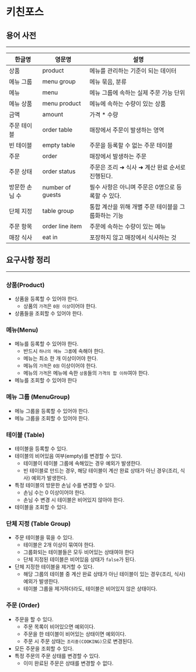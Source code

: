 # 키친포스


##  용어 사전

---

| 한글명 | 영문명 | 설명 |
| --- | --- | --- |
| 상품 | product | 메뉴를 관리하는 기준이 되는 데이터 |
| 메뉴 그룹 | menu group | 메뉴 묶음, 분류 |
| 메뉴 | menu | 메뉴 그룹에 속하는 실제 주문 가능 단위 |
| 메뉴 상품 | menu product | 메뉴에 속하는 수량이 있는 상품 |
| 금액 | amount | 가격 * 수량 |
| 주문 테이블 | order table | 매장에서 주문이 발생하는 영역 |
| 빈 테이블 | empty table | 주문을 등록할 수 없는 주문 테이블 |
| 주문 | order | 매장에서 발생하는 주문 |
| 주문 상태 | order status | 주문은 조리 ➜ 식사 ➜ 계산 완료 순서로 진행된다. |
| 방문한 손님 수 | number of guests | 필수 사항은 아니며 주문은 0명으로 등록할 수 있다. |
| 단체 지정 | table group | 통합 계산을 위해 개별 주문 테이블을 그룹화하는 기능 |
| 주문 항목 | order line item | 주문에 속하는 수량이 있는 메뉴 |
| 매장 식사 | eat in | 포장하지 않고 매장에서 식사하는 것 |


## 요구사항 정리

---
### 상품(Product)
- 상품을 등록할 수 있어야 한다.
  - 상품의 `가격`은 `0원 이상`이어야 한다.
- 상품들을 조회할 수 있어야 한다.

### 메뉴(Menu)
- 메뉴를 등록할 수 있어야 한다.
  - 반드시 `하나의 메뉴 그룹`에 속해야 한다.
  - 메뉴는 최소 한 개 이상이어야 한다.
  - 메뉴의 `가격`은 `0원` 이상이어야 한다.
  - 메뉴의 `가격`은 메뉴에 속한 `상품`들의 `가격의 합 이하`여야 한다.
- 메뉴를 조회할 수 있어야 한다

### 메뉴 그룹 (MenuGroup)
- 메뉴 그룹을 등록할 수 있어야 한다.
- 메뉴 그룹을 조회할 수 있어야 한다.

### 테이블 (Table)
- 테이블을 등록할 수 있다.
- 테이블의 비어있음 여부(empty)를 변경할 수 있다.
  - 테이블이 테이블 그룹에 속해있는 경우 예외가 발생한다.
  - 빈 테이블로 만드는 경우, 해당 테이블이 계산 완료 상태가 아닌 경우(조리, 식사) 예외가 발생한다.
- 특정 테이블의 방문한 손님 수를 변경할 수 있다.
  - 손님 수는 0 이상이어야 한다.
  - 손님 수 변경 시 테이블은 비어있지 않아야 한다.
- 테이블을 조회할 수 있다.

### 단체 지정 (Table Group)
- 주문 테이블을 묶을 수 있다.
  - 테이블은 2개 이상이 묶여야 한다.
  - 그룹화되는 테이블들은 모두 비어있는 상태여야 한다
  - 단체 지정된 테이블은 비어있음 상태가 `false`가 된다.
- 단체 지정한 테이블을 제거할 수 있다.
  - 해당 그룹의 테이블 중 계산 완료 상태가 아닌 테이블이 있는 경우(조리, 식사) 예외가 발생한다.
  - 테이블 그룹을 제거하더라도, 테이블은 비어있지 않은 상태이다.

### 주문 (Order)
- 주문을 할 수 있다.
  - 주문 목록이 비어있으면 예외이다.
  - 주문을 한 테이블이 비어있는 상태이면 예외이다.
  - 주문 시 주문 상태는 `조리중(COOKING)`으로 변경된다.
- 모든 주문을 조회할 수 있다.
- 특정 주문의 주문 상태를 변경할 수 있다.
  - 이미 완료된 주문은 상태를 변경할 수 없다.

